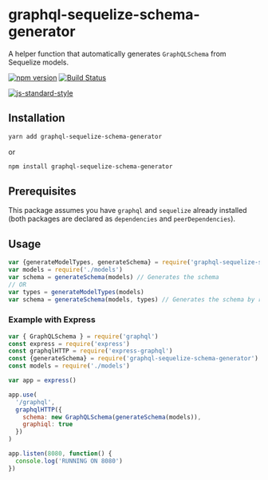 # graphql-sequelize-schema-generator

A helper function that automatically generates `GraphQLSchema` from Sequelize models.

[![npm version](https://badge.fury.io/js/graphql-sequelize-schema-generator.svg)](https://badge.fury.io/js/graphql-sequelize-schema-generator)
[![Build Status](https://travis-ci.org/rpellerin/graphql-sequelize-schema-generator.svg?branch=master)](https://travis-ci.org/rpellerin/graphql-sequelize-schema-generator)

[![js-standard-style](https://cdn.rawgit.com/feross/standard/master/badge.svg)](http://standardjs.com)

## Installation

```bash
yarn add graphql-sequelize-schema-generator
```

or

```bash
npm install graphql-sequelize-schema-generator
```

## Prerequisites

This package assumes you have `graphql` and `sequelize` already installed (both packages are declared as `dependencies` and `peerDependencies`).

## Usage

```javascript
var {generateModelTypes, generateSchema} = require('graphql-sequelize-schema-generator')
var models = require('./models')
var schema = generateSchema(models) // Generates the schema
// OR
var types = generateModelTypes(models)
var schema = generateSchema(models, types) // Generates the schema by reusing the types
```

### Example with Express

```javascript
var { GraphQLSchema } = require('graphql')
const express = require('express')
const graphqlHTTP = require('express-graphql')
const {generateSchema} = require('graphql-sequelize-schema-generator')
const models = require('./models')

var app = express()

app.use(
  '/graphql',
  graphqlHTTP({
    schema: new GraphQLSchema(generateSchema(models)),
    graphiql: true
  })
)

app.listen(8080, function() {
  console.log('RUNNING ON 8080')
})
```
